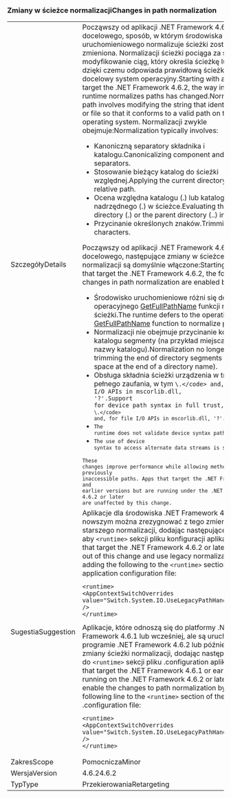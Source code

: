 ### <a name="changes-in-path-normalization"></a><span data-ttu-id="87d22-101">Zmiany w ścieżce normalizacji</span><span class="sxs-lookup"><span data-stu-id="87d22-101">Changes in path normalization</span></span>

|   |   |
|---|---|
|<span data-ttu-id="87d22-102">Szczegóły</span><span class="sxs-lookup"><span data-stu-id="87d22-102">Details</span></span>|<span data-ttu-id="87d22-103">Począwszy od aplikacji .NET Framework 4.6.2 obiektu docelowego, sposób, w którym środowiska uruchomieniowego normalizuje ścieżki została zmieniona. Normalizacji ścieżki pociąga za sobą modyfikowanie ciąg, który określa ścieżkę lub plików, dzięki czemu odpowiada prawidłową ścieżkę na docelowy system operacyjny.</span><span class="sxs-lookup"><span data-stu-id="87d22-103">Starting with apps that target the .NET Framework 4.6.2, the way in which the runtime normalizes paths has changed.Normalizing a path involves modifying the string that identifies a path or file so that it conforms to a valid path on the target operating system.</span></span> <span data-ttu-id="87d22-104">Normalizacji zwykle obejmuje:</span><span class="sxs-lookup"><span data-stu-id="87d22-104">Normalization typically involves:</span></span><ul><li><span data-ttu-id="87d22-105">Kanoniczną separatory składnika i katalogu.</span><span class="sxs-lookup"><span data-stu-id="87d22-105">Canonicalizing component and directory separators.</span></span></li><li><span data-ttu-id="87d22-106">Stosowanie bieżący katalog do ścieżki względnej.</span><span class="sxs-lookup"><span data-stu-id="87d22-106">Applying the current directory to a relative path.</span></span></li><li><span data-ttu-id="87d22-107">Ocena względna katalogu (.) lub katalogu nadrzędnego (.) w ścieżce.</span><span class="sxs-lookup"><span data-stu-id="87d22-107">Evaluating the relative directory (.) or the parent directory (..) in a path.</span></span></li><li><span data-ttu-id="87d22-108">Przycinanie określonych znaków.</span><span class="sxs-lookup"><span data-stu-id="87d22-108">Trimming specified characters.</span></span></li></ul><span data-ttu-id="87d22-109">Począwszy od aplikacji .NET Framework 4.6.2 obiektu docelowego, następujące zmiany w ścieżce normalizacji są domyślnie włączone:</span><span class="sxs-lookup"><span data-stu-id="87d22-109">Starting with apps that target the .NET Framework 4.6.2, the following changes in path normalization are enabled by default:</span></span><ul><li><span data-ttu-id="87d22-110">Środowisko uruchomieniowe różni się do systemu operacyjnego [GetFullPathName](https://msdn.microsoft.com/library/windows/desktop/aa364963(v=vs.85).aspx) funkcji normalizacji ścieżki.</span><span class="sxs-lookup"><span data-stu-id="87d22-110">The runtime defers to the operating system's [GetFullPathName](https://msdn.microsoft.com/library/windows/desktop/aa364963(v=vs.85).aspx) function to normalize paths.</span></span></li><li><span data-ttu-id="87d22-111">Normalizacji nie obejmuje przycinanie końca katalogu segmenty (na przykład miejsca na końcu nazwy katalogu).</span><span class="sxs-lookup"><span data-stu-id="87d22-111">Normalization no longer involves trimming the end of directory segments (such as a space at the end of a directory name).</span></span></li><li><span data-ttu-id="87d22-112">Obsługa składnia ścieżki urządzenia w trybie pełnego zaufania, w tym <code>\\.\</code> and, for file I/O APIs in mscorlib.dll, '\?'.</span><span class="sxs-lookup"><span data-stu-id="87d22-112">Support for device path syntax in full trust, including <code>\\.\</code> and, for file I/O APIs in mscorlib.dll, '\?'.</span></span></li><li>The runtime does not validate device syntax paths.</li><li>The use of device syntax to access alternate data streams is supported.</li></ul>These changes improve performance while allowing methods to access previously inaccessible paths. Apps that target the .NET Framework 4.6.1 and earlier versions but are running under the .NET Framework 4.6.2 or later are unaffected by this change.|
|<span data-ttu-id="87d22-113">Sugestia</span><span class="sxs-lookup"><span data-stu-id="87d22-113">Suggestion</span></span>|<span data-ttu-id="87d22-114">Aplikacje dla środowiska .NET Framework 4.6.2 lub nowszym można zrezygnować z tego zmienić i użyć starszego normalizacji, dodając następujące polecenie, aby <code>&lt;runtime&gt;</code> sekcji pliku konfiguracji aplikacji:</span><span class="sxs-lookup"><span data-stu-id="87d22-114">Apps that target the .NET Framework 4.6.2 or later can opt out of this change and use legacy normalization by adding the following to the <code>&lt;runtime&gt;</code> section of the application configuration file:</span></span><pre><code class="language-xml">&lt;runtime&gt;&#13;&#10;&lt;AppContextSwitchOverrides value=&quot;Switch.System.IO.UseLegacyPathHandling=true&quot; /&gt;&#13;&#10;&lt;/runtime&gt;&#13;&#10;</code></pre><span data-ttu-id="87d22-115">Aplikacje, które odnoszą się do platformy .NET Framework 4.6.1 lub wcześniej, ale są uruchomione w programie .NET Framework 4.6.2 lub później włączyć zmiany ścieżki normalizacji, dodając następujący wiersz do <code>&lt;runtime&gt;</code> sekcji pliku .configuration aplikacji:</span><span class="sxs-lookup"><span data-stu-id="87d22-115">Apps that target the .NET Framework 4.6.1 or earlier but are running on the .NET Framework 4.6.2 or later can enable the changes to path normalization by adding the following line to the <code>&lt;runtime&gt;</code> section of the application .configuration file:</span></span><pre><code class="language-xml">&lt;runtime&gt;&#13;&#10;&lt;AppContextSwitchOverrides value=&quot;Switch.System.IO.UseLegacyPathHandling=false&quot; /&gt;&#13;&#10;&lt;/runtime&gt;&#13;&#10;</code></pre>|
|<span data-ttu-id="87d22-116">Zakres</span><span class="sxs-lookup"><span data-stu-id="87d22-116">Scope</span></span>|<span data-ttu-id="87d22-117">Pomocnicza</span><span class="sxs-lookup"><span data-stu-id="87d22-117">Minor</span></span>|
|<span data-ttu-id="87d22-118">Wersja</span><span class="sxs-lookup"><span data-stu-id="87d22-118">Version</span></span>|<span data-ttu-id="87d22-119">4.6.2</span><span class="sxs-lookup"><span data-stu-id="87d22-119">4.6.2</span></span>|
|<span data-ttu-id="87d22-120">Typ</span><span class="sxs-lookup"><span data-stu-id="87d22-120">Type</span></span>|<span data-ttu-id="87d22-121">Przekierowania</span><span class="sxs-lookup"><span data-stu-id="87d22-121">Retargeting</span></span>|


